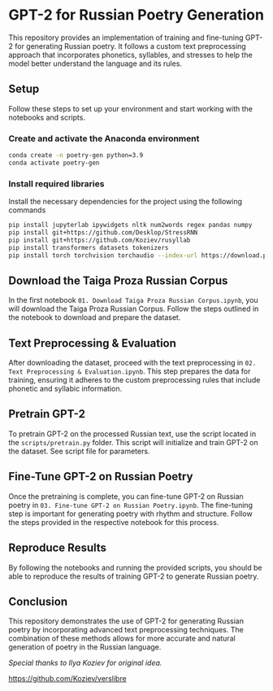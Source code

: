 # GPT-2 for Russian Poetry Generation

This repository provides an implementation of training and fine-tuning GPT-2 for generating Russian poetry. It follows a custom text preprocessing approach that incorporates phonetics, syllables, and stresses to help the model better understand the language and its rules.

## Setup

Follow these steps to set up your environment and start working with the notebooks and scripts.

### Create and activate the Anaconda environment

```bash
conda create -n poetry-gen python=3.9
conda activate poetry-gen
```

### Install required libraries

Install the necessary dependencies for the project using the following commands

```bash
pip install jupyterlab ipywidgets nltk num2words regex pandas numpy
pip install git+https://github.com/Desklop/StressRNN
pip install git+https://github.com/Koziev/rusyllab
pip install transformers datasets tokenizers
pip install torch torchvision torchaudio --index-url https://download.pytorch.org/whl/cu118
```

## Download the Taiga Proza Russian Corpus
In the first notebook `01. Download Taiga Proza Russian Corpus.ipynb`, you will download the Taiga Proza Russian Corpus. Follow the steps outlined in the notebook to download and prepare the dataset.

## Text Preprocessing & Evaluation
After downloading the dataset, proceed with the text preprocessing in `02. Text Preprocessing & Evaluation.ipynb`. This step prepares the data for training, ensuring it adheres to the custom preprocessing rules that include phonetic and syllabic information.

## Pretrain GPT-2
To pretrain GPT-2 on the processed Russian text, use the script located in the `scripts/pretrain.py` folder. This script will initialize and train GPT-2 on the dataset. See script file for parameters.

## Fine-Tune GPT-2 on Russian Poetry
Once the pretraining is complete, you can fine-tune GPT-2 on Russian poetry in `03. Fine-tune GPT-2 on Russian Poetry.ipynb`. The fine-tuning step is important for generating poetry with rhythm and structure. Follow the steps provided in the respective notebook for this process.

## Reproduce Results
By following the notebooks and running the provided scripts, you should be able to reproduce the results of training GPT-2 to generate Russian poetry.

## Conclusion

This repository demonstrates the use of GPT-2 for generating Russian poetry by incorporating advanced text preprocessing techniques. The combination of these methods allows for more accurate and natural generation of poetry in the Russian language.

*Special thanks to Ilya Koziev for original idea.*

https://github.com/Koziev/verslibre